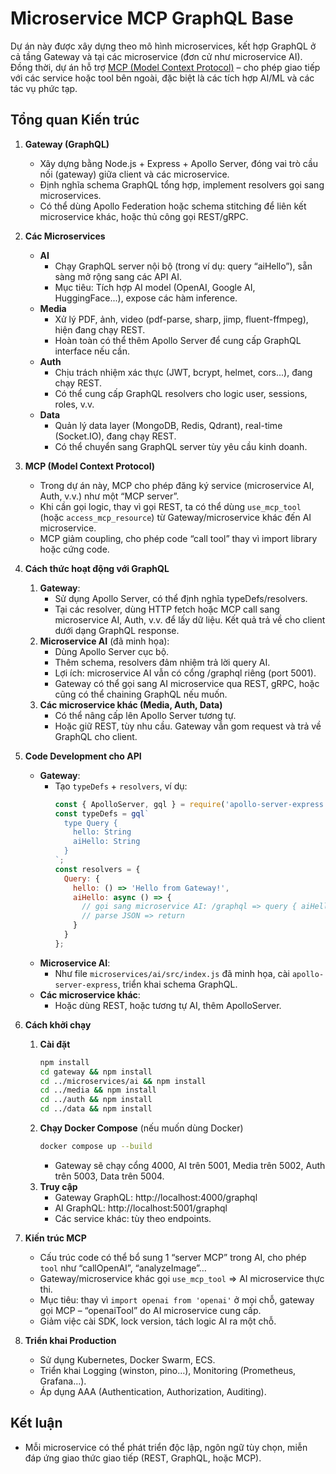 # Microservice MCP GraphQL Base

Dự án này được xây dựng theo mô hình microservices, kết hợp GraphQL ở cả tầng Gateway và tại các microservice (đơn cử như microservice AI). Đồng thời, dự án hỗ trợ [MCP (Model Context Protocol)](https://github.com/modelcontextprotocol) – cho phép giao tiếp với các service hoặc tool bên ngoài, đặc biệt là các tích hợp AI/ML và các tác vụ phức tạp.

## Tổng quan Kiến trúc

1. **Gateway (GraphQL)**  
   - Xây dựng bằng Node.js + Express + Apollo Server, đóng vai trò cầu nối (gateway) giữa client và các microservice.  
   - Định nghĩa schema GraphQL tổng hợp, implement resolvers gọi sang microservices.  
   - Có thể dùng Apollo Federation hoặc schema stitching để liên kết microservice khác, hoặc thủ công gọi REST/gRPC.  

2. **Các Microservices**  
   - **AI**  
     - Chạy GraphQL server nội bộ (trong ví dụ: query “aiHello”), sẵn sàng mở rộng sang các API AI.  
     - Mục tiêu: Tích hợp AI model (OpenAI, Google AI, HuggingFace...), expose các hàm inference.  
   - **Media**  
     - Xử lý PDF, ảnh, video (pdf-parse, sharp, jimp, fluent-ffmpeg), hiện đang chạy REST.  
     - Hoàn toàn có thể thêm Apollo Server để cung cấp GraphQL interface nếu cần.  
   - **Auth**  
     - Chịu trách nhiệm xác thực (JWT, bcrypt, helmet, cors...), đang chạy REST.  
     - Có thể cung cấp GraphQL resolvers cho logic user, sessions, roles, v.v.  
   - **Data**  
     - Quản lý data layer (MongoDB, Redis, Qdrant), real-time (Socket.IO), đang chạy REST.  
     - Có thể chuyển sang GraphQL server tùy yêu cầu kinh doanh.  

3. **MCP (Model Context Protocol)**  
   - Trong dự án này, MCP cho phép đăng ký service (microservice AI, Auth, v.v.) như một “MCP server”.  
   - Khi cần gọi logic, thay vì gọi REST, ta có thể dùng `use_mcp_tool` (hoặc `access_mcp_resource`) từ Gateway/microservice khác đến AI microservice.  
   - MCP giảm coupling, cho phép code “call tool” thay vì import library hoặc cứng code.  

4. **Cách thức hoạt động với GraphQL**  
   1. **Gateway**:  
      - Sử dụng Apollo Server, có thể định nghĩa typeDefs/resolvers.  
      - Tại các resolver, dùng HTTP fetch hoặc MCP call sang microservice AI, Auth, v.v. để lấy dữ liệu. Kết quả trả về cho client dưới dạng GraphQL response.  
   2. **Microservice AI** (đã minh họa):  
      - Dùng Apollo Server cục bộ.  
      - Thêm schema, resolvers đảm nhiệm trả lời query AI.  
      - Lợi ích: microservice AI vẫn có cổng /graphql riêng (port 5001).  
      - Gateway có thể gọi sang AI microservice qua REST, gRPC, hoặc cũng có thể chaining GraphQL nếu muốn.  
   3. **Các microservice khác (Media, Auth, Data)**  
      - Có thể nâng cấp lên Apollo Server tương tự.  
      - Hoặc giữ REST, tùy nhu cầu. Gateway vẫn gom request và trả về GraphQL cho client.

5. **Code Development cho API**  
   - **Gateway**:  
     - Tạo `typeDefs` + `resolvers`, ví dụ:
       ```js
       const { ApolloServer, gql } = require('apollo-server-express');
       const typeDefs = gql`
         type Query {
           hello: String
           aiHello: String
         }
       `;
       const resolvers = {
         Query: {
           hello: () => 'Hello from Gateway!',
           aiHello: async () => {
             // gọi sang microservice AI: /graphql => query { aiHello }
             // parse JSON => return
           }
         }
       };
       ```
   - **Microservice AI**:  
     - Như file `microservices/ai/src/index.js` đã minh họa, cài `apollo-server-express`, triển khai schema GraphQL.  
   - **Các microservice khác**:  
     - Hoặc dùng REST, hoặc tương tự AI, thêm ApolloServer.  

6. **Cách khởi chạy**  
   1. **Cài đặt**  
      ```bash
      npm install
      cd gateway && npm install
      cd ../microservices/ai && npm install
      cd ../media && npm install
      cd ../auth && npm install
      cd ../data && npm install
      ```
   2. **Chạy Docker Compose** (nếu muốn dùng Docker)  
      ```bash
      docker compose up --build
      ```
      - Gateway sẽ chạy cổng 4000, AI trên 5001, Media trên 5002, Auth trên 5003, Data trên 5004.
   3. **Truy cập**  
      - Gateway GraphQL: http://localhost:4000/graphql  
      - AI GraphQL: http://localhost:5001/graphql  
      - Các service khác: tùy theo endpoints.  

7. **Kiến trúc MCP**  
   - Cấu trúc code có thể bổ sung 1 “server MCP” trong AI, cho phép `tool` như “callOpenAI”, “analyzeImage”…  
   - Gateway/microservice khác gọi `use_mcp_tool` => AI microservice thực thi.  
   - Mục tiêu: thay vì `import openai from 'openai'` ở mọi chỗ, gateway gọi MCP – “openaiTool” do AI microservice cung cấp.  
   - Giảm việc cài SDK, lock version, tách logic AI ra một chỗ.  

8. **Triển khai Production**  
   - Sử dụng Kubernetes, Docker Swarm, ECS.  
   - Triển khai Logging (winston, pino…), Monitoring (Prometheus, Grafana…).  
   - Áp dụng AAA (Authentication, Authorization, Auditing).  

## Kết luận
- Mỗi microservice có thể phát triển độc lập, ngôn ngữ tùy chọn, miễn đáp ứng giao thức giao tiếp (REST, GraphQL, hoặc MCP).  
